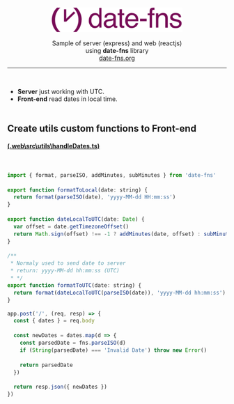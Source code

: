 <p align="center">
  <a href="https://date-fns.org/">
    <img alt="date-fns" title="date-fns" src="https://raw.githubusercontent.com/date-fns/date-fns/master/docs/logotype.svg" width="300" />
  </a>
</p>

<p align="center">
  Sample of server (express) and web (reactjs)
  <br>
  using <b>date-fns</b> library
  <br>
  <a href="https://date-fns.org/">date-fns.org</a>
</p>

</div>

<hr>
  <br>

- **Server** just working with UTC.
- **Front-end** read dates in local time.
  <br>  <br>
## Create utils custom functions to Front-end
#### <a href="https://raw.githubusercontent.com/LFerronato/date-fns/master/web/src/utils/handleDates.ts">(.web\src\utils\handleDates.ts)</a>
<br>

```js
import { format, parseISO, addMinutes, subMinutes } from 'date-fns'

export function formatToLocal(date: string) {
  return format(parseISO(date), 'yyyy-MM-dd HH:mm:ss')
}

export function dateLocalToUTC(date: Date) {
  var offset = date.getTimezoneOffset()
  return Math.sign(offset) !== -1 ? addMinutes(date, offset) : subMinutes(date, Math.abs(offset))
}

/**
 * Normaly used to send date to server
 * return: yyyy-MM-dd hh:mm:ss (UTC)
 * */
export function formatToUTC(date: string) {
  return format(dateLocalToUTC(parseISO(date)), 'yyyy-MM-dd hh:mm:ss')
}

```

```js
app.post('/', (req, resp) => {
  const { dates } = req.body
  
  const newDates = dates.map(d => {
    const parsedDate = fns.parseISO(d)
    if (String(parsedDate) === 'Invalid Date') throw new Error()

    return parsedDate
  })

  return resp.json({ newDates })
})
```